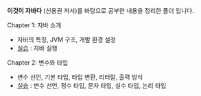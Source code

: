 **이것이 자바다** (신용권 저서)를 바탕으로 공부한 내용을 정리한 폴더 입니다.

Chapter 1: 자바 소개
- 자바의 특징, JVM 구조, 개발 환경 설정
- [실습](/ch01) : 자바 실행

Chapter 2: 변수와 타입
- 변수 선언, 기본 타입, 타입 변환, 리터럴, 출력 방식
- [실습](/ch02) : 변수 선언, 정수 타입, 문자 타입, 실수 타입, 논리 타입
